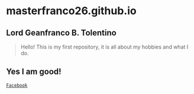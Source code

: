 # masterfranco26.github.io
## Lord Geanfranco B. Tolentino
>Hello! This is my first repository, it is all about my hobbies and what I do.
## Yes I am good!
[`Facebook`](https://facebook.com/francob.tolentino)
